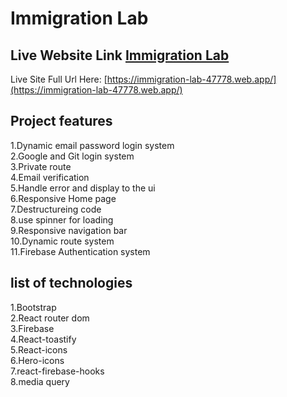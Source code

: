 # Immigration Lab



## Live Website Link [Immigration Lab](https://immigration-lab-47778.web.app/)
Live Site Full Url Here: [https://immigration-lab-47778.web.app/](https://immigration-lab-47778.web.app/)


## Project features

1.Dynamic email password login system<br/>
2.Google and Git login system <br/>
3.Private route <br/>
4.Email verification  </br>
5.Handle error and display to the ui<br/>
6.Responsive Home page<br/>
7.Destructureing code  </br>
8.use spinner for loading  </br>
9.Responsive navigation bar  </br>
10.Dynamic route system <br/>
11.Firebase Authentication system

## list of technologies
1.Bootstrap </br>
2.React router dom </br>
3.Firebase </br>
4.React-toastify </br>
5.React-icons </br>
6.Hero-icons </br>
7.react-firebase-hooks </br>
8.media query